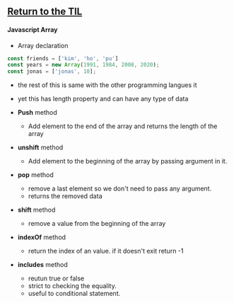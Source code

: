 ## [Return to the TIL](https://github.com/General-code/TIL)
#### Javascript Array
- Array declaration
```javascript
const friends = ['kim', 'ho', 'pu']
const years = new Array(1991, 1984, 2008, 2020);
const jonas = ['jonas', 10];
```
- the rest of this is same with the other programming langues it
- yet this has length property and can have any type of data

- **Push** method
  - Add element to the end of the array and returns the length of the array
- **unshift** method
  - Add element to the beginning of the array by passing argument in it.
- **pop** method
  - remove a last element so we don't need to pass any argument.
  - returns the removed data
- **shift** method
  - remove a value from the beginning of the array
  

- **indexOf** method
  - return the index of an value. if it doesn't exit return -1

- **includes** method
  - reutun true or false
  - strict to checking the equality.
  - useful to conditional statement.
